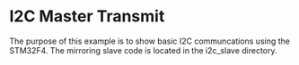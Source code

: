 # I2C Master Transmit
The purpose of this example is to show basic I2C communcations using the STM32F4. The mirroring slave code is located in the i2c_slave directory.